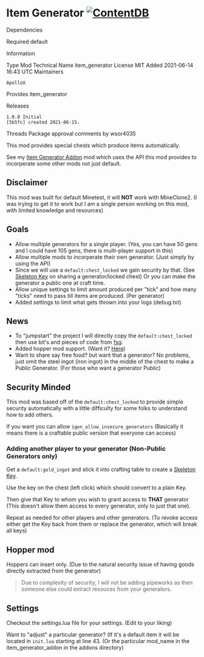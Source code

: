 # Item Generator [![ContentDB](https://content.minetest.net/packages/ApolloX/item_generator/shields/downloads/)](https://content.minetest.net/packages/ApolloX/item_generator/)

Dependencies

Required
    default 

Information

Type
    Mod
Technical Name
    item_generator
License
    MIT 
Added
    2021-06-14 16:43 UTC
Maintainers

    ApolloX 
Provides
    item_generator 

Releases

    1.0.0 Initial
    [5b5fc] created 2021-06-15.

Threads
Package approval comments by wsor4035


This mod provides special chests which produce items automatically.

See my [Item Generator Addon](https://github.com/Beanzilla/item_generator_addon) mod which uses the API this mod provides to incorperate some other mods not just default.

## Disclaimer

This mod was built for default Minetest, it will **NOT** work with MineClone2. (I was trying to get it to work but I am a single person working on this mod, with limited knowledge and resources)

## Goals

* Allow multiple generators for a single player. (Yes, you can have 50 gens and I could have 105 gens, there is multi-player support in this)
* Allow multiple mods to incorperate their own generator. (Just simply by using the API)
* Since we will use a `default:chest_locked` we gain security by that. (See [Skeleton Key](https://wiki.minetest.net/Skeleton_Key) on sharing a generator/locked chest) Or you can make the generator a public one at craft time.
* Allow unique settings to limit amount produced per "tick" and how many "ticks" need to pass till items are produced. (Per generator)
* Added settings to limit what gets thrown into your logs (debug.txt)

## News

* To "jumpstart" the project I will directly copy the `default:chest_locked` then use bit's and pieces of code from [fsg](https://github.com/AiTechEye/fsg).
* Added hopper mod support. (Want it? [Here](https://github.com/minetest-mods/hopper))
* Want to share say free food? but want that a generator? No problems, just omit the steel ingot (iron ingot) in the middle of the chest to make a Public Generator. (For those who want a generator Public)

## Security Minded

This mod was based off of the `default:chest_locked` to provide simple security automatically with a little difficulty for some folks to understand how to add others.

If you want you can allow `igen_allow_insecure_generators` (Basically it means there is a craftable public version that everyone can access)

### Adding another player to your generator (Non-Public Generators only)

Get a `default:gold_ingot` and stick it into crafting table to create a [Skeleton Key](https://wiki.minetest.net/Skeleton_Key).

Use the key on the chest (left click) which should convert to a plain Key.

Then give that Key to whom you wish to grant access to **THAT** generator (This doesn't allow them access to every generator, only to just that one).

Repeat as needed for other players and other generators. (To revoke access either get the Key back from them or replace the generator, which will break all keys)

## Hopper mod

Hoppers can insert only. (Due to the natural security issue of having goods directly extracted from the generator)

> Due to complexity of security, I will not be adding pipeworks as then someone else could extract resouces from your generators.

## Settings

Checkout the settings.lua file for your settings. (Edit to your liking)

Want to "adjust" a particular generator? (If it's a default item it will be located in `init.lua` starting at line 43.
(Or the particular mod_name in the item_generator_addon in the addons directory)

